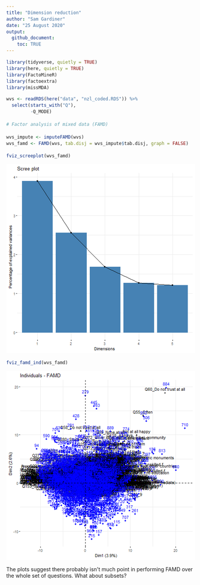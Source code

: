 ```yaml
---
title: "Dimension reduction"
author: "Sam Gardiner"
date: "25 August 2020"
output: 
  github_document:
    toc: TRUE
---
```




```r
library(tidyverse, quietly = TRUE)
library(here, quietly = TRUE)
library(FactoMineR)
library(factoextra)
library(missMDA)
```

```r
wvs <- readRDS(here("data", "nzl_coded.RDS")) %>%
  select(starts_with("Q"),
         -Q_MODE)

# Factor analysis of mixed data (FAMD)

wvs_impute <- imputeFAMD(wvs)
wvs_famd <- FAMD(wvs, tab.disj = wvs_impute$tab.disj, graph = FALSE)

fviz_screeplot(wvs_famd)
```

![plot of chunk data-in](dim_reduce/data-in-1.png)

```r
fviz_famd_ind(wvs_famd)
```

![plot of chunk data-in](dim_reduce/data-in-2.png)

The plots suggest there probably isn't much point in performing FAMD over the
whole set of questions. What about subsets?
